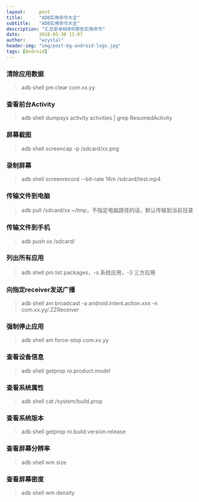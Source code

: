 ```yaml
---
layout:     post  
title:      "ADB实用命令大全"  
subtitle:   "ADB实用命令大全"  
description: "汇总安卓ADB中那些实用命令"
date:       2018-05-30 11:07  
author:     "wzystal"  
header-img: "img/post-bg-android-logo.jpg"  
tags: [Android]
---
```




### 清除应用数据
> adb shell pm clear com.xx.yy

### 查看前台Activity
> adb shell dumpsys activity activities | grep ResumedActivity

### 屏幕截图
> adb shell screencap -p /sdcard/xx.png

### 录制屏幕
> adb shell screenrecord --bit-rate 16m /sdcard/test.mp4

### 传输文件到电脑
> adb pull /sdcard/xx ~/tmp，不指定电脑路径的话，默认传输到当前目录

### 传输文件到手机
> adb push xx /sdcard/

### 列出所有应用
> adb shell pm list packages，-s 系统应用，-3 三方应用

### 向指定receiver发送广播
> adb shell am broadcast -a android.intent.action.xxx -n com.xx.yy/.ZZReceiver

### 强制停止应用
> adb shell am force-stop com.xx.yy

### 查看设备信息
> adb shell getprop ro.product.model

### 查看系统属性
> adb shell cat /system/build.prop

### 查看系统版本
> adb shell getprop ro.build.version.release

### 查看屏幕分辨率
> adb shell wm size

### 查看屏幕密度
> adb shell wm density